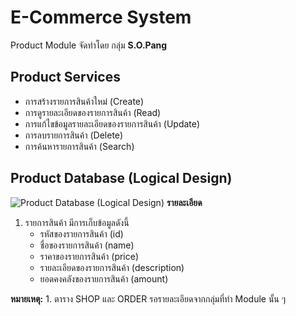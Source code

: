 # E-Commerce System
Product Module จัดทำโดย กลุ่ม **S.O.Pang**

## Product Services
* การสร้างรายการสินค้าใหม่ (Create)
* การดูรายละเอียดของรายการสินค้า (Read)
* การแก้ไขข้อมูลรายละเอียดของรายการสินค้า (Update)
* การลบรายการสินค้า (Delete)
* การค้นหารายการสินค้า (Search)

## Product Database (Logical Design)
![Product Database (Logical Design)](https://github.com/tanknk/E-CommerceSystem/blob/Product/assets/images/PRODUCT_DB.png)
**รายละเอียด**
1. รายการสินค้า มีการเก็บข้อมูลดังนี้
    * รหัสของรายการสินค้า (id)
    * ชื่อของรายการสินค้า (name)
    * ราคาของรายการสินค้า (price)
    * รายละเอียดของรายการสินค้า (description)
    * ยอดคงคลังของรายการสินค้า (amount)
    
**หมายเหตุ:** 1. ตาราง SHOP และ ORDER รอรายละเอียดจากกลุ่มที่ทำ Module นั้น ๆ
